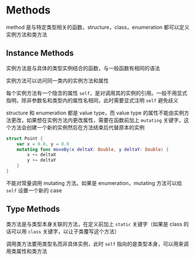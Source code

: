 # Methods

method 是与特定类型相关的函数，structure，class，enumeration 都可以定义实例方法和类方法

## Instance Methods

实例方法是与具体的类型实例结合的函数，与一般函数有相同的语法

实例方法可以访问同一类内的实例方法和属性

每个实例方法有一个隐含的属性 `self`，是对调用其的实例的引用。一般不用显式指明，除非参数名和类型内的属性名相同，此时需要显式注明 `self` 避免歧义

structure 和 enumeration 都是 value type，而 value type 的属性不能由实例方法更改，如果想在实例方法内更改属性，需要在函数前加上 `mutating` 关键字，这个方法会创建一个新的实例然后在方法结束后代替原本的实例

```swift
struct Point {
    var x = 0.0, y = 0.0
    mutating func moveBy(x deltaX: Double, y deltaY: Double) {
        x += deltaX
        y += deltaY
    }
}
```

不能对常量调用 mutating 方法。如果是 enumeration，mutating 方法可以给 `self` 设置一个新的 case

## Type Methods

类方法是与类型本身关联的方法，在定义前加上 `static` 关键字（如果是 class 的话可以用 `class` 关键字，以让子类覆写这个方法）

调用类方法要用类型名而非具体实例，此时 `self` 指向的是类型本身，可以用来调用类属性和类方法

